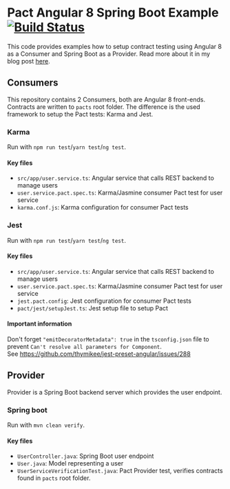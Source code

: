 # Pact Angular 8 Spring Boot Example [![Build Status](https://github.com/richardhendricksen/pact-example-angular8-spring-boot/workflows/CI/badge.svg)](https://github.com/richardhendricksen/pact-example-angular8-spring-boot/actions?query=workflow%3ACI)

This code provides examples how to setup contract testing using Angular 8 as a Consumer and Spring Boot as a Provider.
Read more about it in my blog post [here](https://medium.com/@richard.hendricksen/consumer-driven-contract-testing-with-pact-for-angular-and-spring-boot-9c84caac4040).

## Consumers
This repository contains 2 Consumers, both are Angular 8 front-ends. Contracts are written to `pacts` root folder.
The difference is the used framework to setup the Pact tests: Karma and Jest.

### Karma
Run with `npm run test`/`yarn test`/`ng test`.

#### Key files
- `src/app/user.service.ts`: Angular service that calls REST backend to manage users
- `user.service.pact.spec.ts`: Karma/Jasmine consumer Pact test for user service
- `karma.conf.js`: Karma configuration for consumer Pact tests

### Jest
Run with `npm run test`/`yarn test`/`ng test`.

#### Key files
- `src/app/user.service.ts`: Angular service that calls REST backend to manage users
- `user.service.pact.spec.ts`: Karma/Jasmine consumer Pact test for user service
- `jest.pact.config`: Jest configuration for consumer Pact tests
- `pact/jest/setupJest.ts`: Jest setup file to setup Pact

#### Important information
Don't forget `"emitDecoratorMetadata": true` in the `tsconfig.json` file to prevent `Can't resolve all parameters for Component`.  
See https://github.com/thymikee/jest-preset-angular/issues/288

## Provider
Provider is a Spring Boot backend server which provides the user endpoint.

### Spring boot
Run with `mvn clean verify`.

#### Key files
- `UserController.java`: Spring Boot user endpoint
- `User.java`: Model representing a user
- `UserServiceVerificationTest.java`: Pact Provider test, verifies contracts found in `pacts` root folder.

